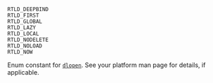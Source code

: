 ```
RTLD_DEEPBIND
RTLD_FIRST
RTLD_GLOBAL
RTLD_LAZY
RTLD_LOCAL
RTLD_NODELETE
RTLD_NOLOAD
RTLD_NOW
```

Enum constant for [`dlopen`](@ref). See your platform man page for details, if applicable.
